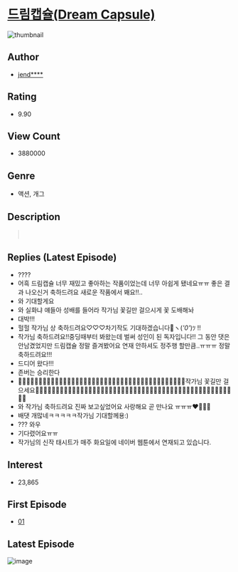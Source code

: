 # [드림캡슐(Dream Capsule)](https://comic.naver.com/bestChallenge/list?titleId=675866)
![thumbnail](https://image-comic.pstatic.net/user_contents_data/challenge_comic/2016/03/08/167974/thumbnail_title_jendie_dazzi_155242_.jpg)

## Author
- [jend****](https://comic.naver.com/artistTitle?id=167974)

## Rating
- 9.90

## View Count
- 3880000

## Genre
- 액션, 개그

## Description
> 　

## Replies (Latest Episode)
- ????
- 어흑 드림캡슐 너무 재밌고 좋아하는 작품이었는데 너무 아쉽게 됐네요ㅠㅠ 좋은 결과 나오신거 축하드려요 새로운 작품에서 봬요!!..
- 와 기대할게요
- 와 실화냐 얘들아 성배를 들어라 작가님 꽃길만 걸으시게 꽃 도배해놔
- 대박!!!
- 헐헐 작가님 상 축하드려요♡♡♡차기작도 기대하겠습니다🙌ヽ(*'0'*)ﾂ !!
- 작가님 축하드려요!!중딩때부터 봐왔는데 벌써 성인이 된 독자입니다!! 그 동안 댓은 안남겼었지만 드림캡슐 정말 즐겨봤어요 연재 안하셔도 정주행 할만큼..ㅠㅠㅠ 정말 축하드려요!!!
- 드디어 왔다!!!
- 존버는 승리한다
- 🌸🌸🌸🌸🌸🌸🌸🌸🌸🌸🌸🌸🌸🌸🌸🌸🌸🌸🌸🌸🌸🌸🌸🌸🌸🌸🌸🌸🌸🌸🌸🌸🌸🌸🌸🌸🌸🌸🌸🌸🌸작가님 꽃길만 걸으세요🌸🌸🌸🌸🌸🌸🌸🌸🌸🌸🌸🌸🌸🌸🌸🌸🌸🌸🌸🌸🌸🌸🌸🌸🌸🌸🌸🌸🌸🌸🌸🌸🌸🌸🌸🌸🌸🌸🌸🌸🌸🌸🌸🌸🌸🌸🌸🌸🌸🌸
- 와 작가님 축하드려요 진짜 보고싶었어요 사랑해요 곧 만나요 ㅠㅠㅠ❤️💖💖🥺
- 배댓 개많네ㅋㅋㅋㅋㅋ작가님 기대할께용:)
- ??? 와우
- 기다렸어요ㅠㅠ
- 작가님의 신작 태시트가 매주 화요일에 네이버 웹툰에서 연재되고 있습니다.

## Interest
- 23,865

## First Episode
- [01](https://comic.naver.com/bestChallenge/detail?titleId=675866&no=1)

## Latest Episode
![image](https://image-comic.pstatic.net/user_contents_data/challenge_comic/2020/07/24/167974/upload_3761176615161509424.jpeg)
